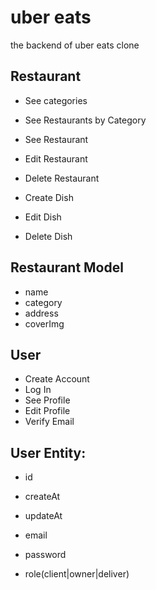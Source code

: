 # uber eats 

the backend of uber eats clone

## Restaurant 
- See categories
- See Restaurants by Category 
- See Restaurant

- Edit Restaurant
- Delete Restaurant

- Create Dish
- Edit Dish
- Delete Dish

## Restaurant Model
- name
- category
- address
- coverImg

## User 

- Create Account
- Log In
- See Profile
- Edit Profile
- Verify Email

## User Entity:
- id
- createAt
- updateAt

- email
- password
- role(client|owner|deliver)


